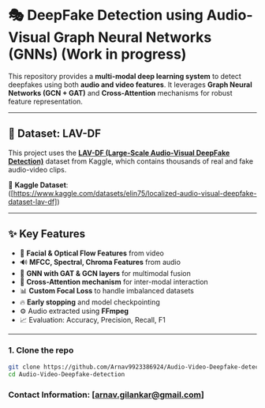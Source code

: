 # 🎭 DeepFake Detection using Audio-Visual Graph Neural Networks (GNNs) (Work in progress)

This repository provides a **multi-modal deep learning system** to detect deepfakes using both **audio and video features**. It leverages **Graph Neural Networks (GCN + GAT)** and **Cross-Attention** mechanisms for robust feature representation.

---

## 📌 Dataset: LAV-DF

This project uses the [**LAV-DF (Large-Scale Audio-Visual DeepFake Detection)**]([https://www.kaggle.com/datasets/xhlulu/lavdf-large-scale-audiovisual-deepfake-dataset](https://www.kaggle.com/datasets/elin75/localized-audio-visual-deepfake-dataset-lav-df)) dataset from Kaggle, which contains thousands of real and fake audio-video clips.

🔗 **Kaggle Dataset**:  
([https://www.kaggle.com/datasets/elin75/localized-audio-visual-deepfake-dataset-lav-df])

---

## ✨ Key Features

- 🎥 **Facial & Optical Flow Features** from video
- 🔊 **MFCC, Spectral, Chroma Features** from audio
- 🧠 **GNN with GAT & GCN layers** for multimodal fusion
- 🔄 **Cross-Attention mechanism** for inter-modal interaction
- 📊 **Custom Focal Loss** to handle imbalanced datasets
- 🔥 **Early stopping** and model checkpointing
- ⚙️ Audio extracted using **FFmpeg**
- 📈 Evaluation: Accuracy, Precision, Recall, F1

---

### 1. Clone the repo
```bash
git clone https://github.com/Arnav9923386924/Audio-Video-Deepfake-detection.git
cd Audio-Video-Deepfake-detection
```
### Contact Information: [arnav.gilankar@gmail.com]
